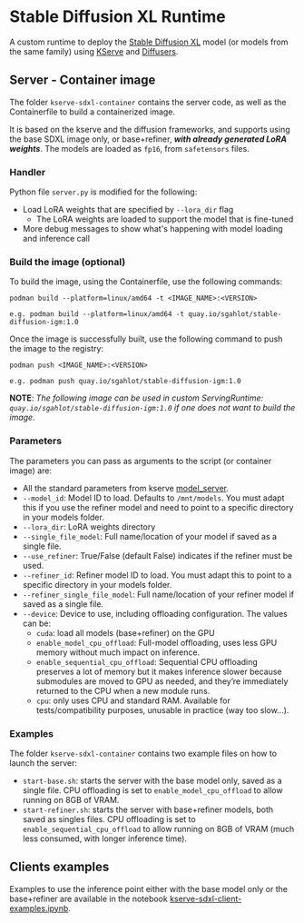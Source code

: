 # Stable Diffusion XL Runtime

A custom runtime to deploy the [Stable Diffusion XL](https://huggingface.co/stabilityai/stable-diffusion-xl-base-1.0) model (or models from the same family) using [KServe](https://kserve.github.io/website/latest/) and [Diffusers](https://huggingface.co/docs/diffusers/index).

## Server - Container image

The folder `kserve-sdxl-container` contains the server code, as well as the Containerfile to build a containerized image.

It is based on the kserve and the diffusion frameworks, and supports using the base SDXL image only, or base+refiner, **_with already generated LoRA weights_**. The models are loaded as `fp16`, from `safetensors` files.


### Handler

Python file `server.py` is modified for the following:
* Load LoRA weights that are specified by `--lora_dir` flag
  * The LoRA weights are loaded to support the model that is fine-tuned
* More debug messages to show what's happening with model loading and inference call


### Build the image (optional)

To build the image, using the Containerfile, use the following commands:
```
podman build --platform=linux/amd64 -t <IMAGE_NAME>:<VERSION>

e.g. podman build --platform=linux/amd64 -t quay.io/sgahlot/stable-diffusion-igm:1.0
```

Once the image is successfully built, use the following command to push the image to the registry:
```
podman push <IMAGE_NAME>:<VERSION>

e.g. podman push quay.io/sgahlot/stable-diffusion-igm:1.0
```


**NOTE**: _The following image can be used in custom ServingRuntime: `quay.io/sgahlot/stable-diffusion-igm:1.0` if one does not want to build the image._


### Parameters

The parameters you can pass as arguments to the script (or container image) are:

- All the standard parameters from kserve [model_server](https://github.com/kserve/kserve/blob/master/python/kserve/kserve/model_server.py).
- `--model_id`: Model ID to load. Defaults to `/mnt/models`. You must adapt this if you use the refiner model and need to point to a specific directory in your models folder.
- `--lora_dir`: LoRA weights directory
- `--single_file_model`: Full name/location of your model if saved as a single file.
- `--use_refiner`: True/False (default False) indicates if the refiner must be used.
- `--refiner_id`: Refiner model ID to load. You must adapt this to point to a specific directory in your models folder.
- `--refiner_single_file_model`: Full name/location of your refiner model if saved as a single file.
- `--device`: Device to use, including offloading configuration. The values can be:
  - `cuda`: load all models (base+refiner) on the GPU
  - `enable_model_cpu_offload`: Full-model offloading, uses less GPU memory without much impact on inference.
  - `enable_sequential_cpu_offload`: Sequential CPU offloading preserves a lot of memory but it makes inference slower because submodules are moved to GPU as needed, and they’re immediately returned to the CPU when a new module runs.
  - `cpu`: only uses CPU and standard RAM. Available for tests/compatibility purposes, unusable in practice (way too slow...).

### Examples

The folder `kserve-sdxl-container` contains two example files on how to launch the server:

- `start-base.sh`: starts the server with the base model only, saved as a single file. CPU offloading is set to `enable_model_cpu_offload` to allow running on 8GB of VRAM.
- `start-refiner.sh`: starts the server with base+refiner models, both saved as singles files. CPU offloading is set to `enable_sequential_cpu_offload` to allow running on  8GB of VRAM (much less consumed, with longer inference time).

## Clients examples

Examples to use the inference point either with the base model only or the base+refiner are available in the notebook [kserve-sdxl-client-examples.ipynb](./kserve-sdxl-client-examples.ipynb).
